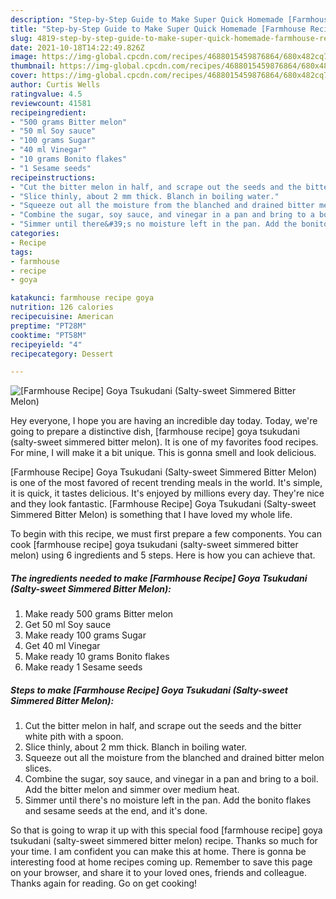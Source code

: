 ```yaml
---
description: "Step-by-Step Guide to Make Super Quick Homemade [Farmhouse Recipe] Goya Tsukudani (Salty-sweet Simmered Bitter Melon)"
title: "Step-by-Step Guide to Make Super Quick Homemade [Farmhouse Recipe] Goya Tsukudani (Salty-sweet Simmered Bitter Melon)"
slug: 4819-step-by-step-guide-to-make-super-quick-homemade-farmhouse-recipe-goya-tsukudani-salty-sweet-simmered-bitter-melon
date: 2021-10-18T14:22:49.826Z
image: https://img-global.cpcdn.com/recipes/4688015459876864/680x482cq70/farmhouse-recipe-goya-tsukudani-salty-sweet-simmered-bitter-melon-recipe-main-photo.jpg
thumbnail: https://img-global.cpcdn.com/recipes/4688015459876864/680x482cq70/farmhouse-recipe-goya-tsukudani-salty-sweet-simmered-bitter-melon-recipe-main-photo.jpg
cover: https://img-global.cpcdn.com/recipes/4688015459876864/680x482cq70/farmhouse-recipe-goya-tsukudani-salty-sweet-simmered-bitter-melon-recipe-main-photo.jpg
author: Curtis Wells
ratingvalue: 4.5
reviewcount: 41581
recipeingredient:
- "500 grams Bitter melon"
- "50 ml Soy sauce"
- "100 grams Sugar"
- "40 ml Vinegar"
- "10 grams Bonito flakes"
- "1 Sesame seeds"
recipeinstructions:
- "Cut the bitter melon in half, and scrape out the seeds and the bitter white pith with a spoon."
- "Slice thinly, about 2 mm thick. Blanch in boiling water."
- "Squeeze out all the moisture from the blanched and drained bitter melon slices."
- "Combine the sugar, soy sauce, and vinegar in a pan and bring to a boil. Add the bitter melon and simmer over medium heat."
- "Simmer until there&#39;s no moisture left in the pan. Add the bonito flakes and sesame seeds at the end, and it&#39;s done."
categories:
- Recipe
tags:
- farmhouse
- recipe
- goya

katakunci: farmhouse recipe goya 
nutrition: 126 calories
recipecuisine: American
preptime: "PT28M"
cooktime: "PT58M"
recipeyield: "4"
recipecategory: Dessert

---
```



![[Farmhouse Recipe] Goya Tsukudani (Salty-sweet Simmered Bitter Melon)](https://img-global.cpcdn.com/recipes/4688015459876864/680x482cq70/farmhouse-recipe-goya-tsukudani-salty-sweet-simmered-bitter-melon-recipe-main-photo.jpg)

Hey everyone, I hope you are having an incredible day today. Today, we're going to prepare a distinctive dish, [farmhouse recipe] goya tsukudani (salty-sweet simmered bitter melon). It is one of my favorites food recipes. For mine, I will make it a bit unique. This is gonna smell and look delicious.

[Farmhouse Recipe] Goya Tsukudani (Salty-sweet Simmered Bitter Melon) is one of the most favored of recent trending meals in the world. It's simple, it is quick, it tastes delicious. It's enjoyed by millions every day. They're nice and they look fantastic. [Farmhouse Recipe] Goya Tsukudani (Salty-sweet Simmered Bitter Melon) is something that I have loved my whole life.




To begin with this recipe, we must first prepare a few components. You can cook [farmhouse recipe] goya tsukudani (salty-sweet simmered bitter melon) using 6 ingredients and 5 steps. Here is how you can achieve that.

<!--inarticleads1-->

##### The ingredients needed to make [Farmhouse Recipe] Goya Tsukudani (Salty-sweet Simmered Bitter Melon):

1. Make ready 500 grams Bitter melon
1. Get 50 ml Soy sauce
1. Make ready 100 grams Sugar
1. Get 40 ml Vinegar
1. Make ready 10 grams Bonito flakes
1. Make ready 1 Sesame seeds




<!--inarticleads2-->

##### Steps to make [Farmhouse Recipe] Goya Tsukudani (Salty-sweet Simmered Bitter Melon):

1. Cut the bitter melon in half, and scrape out the seeds and the bitter white pith with a spoon.
1. Slice thinly, about 2 mm thick. Blanch in boiling water.
1. Squeeze out all the moisture from the blanched and drained bitter melon slices.
1. Combine the sugar, soy sauce, and vinegar in a pan and bring to a boil. Add the bitter melon and simmer over medium heat.
1. Simmer until there&#39;s no moisture left in the pan. Add the bonito flakes and sesame seeds at the end, and it&#39;s done.




So that is going to wrap it up with this special food [farmhouse recipe] goya tsukudani (salty-sweet simmered bitter melon) recipe. Thanks so much for your time. I am confident you can make this at home. There is gonna be interesting food at home recipes coming up. Remember to save this page on your browser, and share it to your loved ones, friends and colleague. Thanks again for reading. Go on get cooking!
